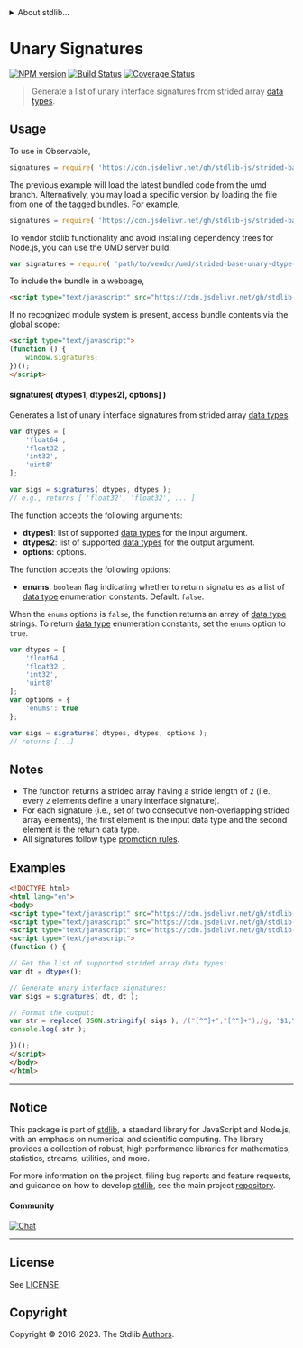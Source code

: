 <!--

@license Apache-2.0

Copyright (c) 2022 The Stdlib Authors.

Licensed under the Apache License, Version 2.0 (the "License");
you may not use this file except in compliance with the License.
You may obtain a copy of the License at

   http://www.apache.org/licenses/LICENSE-2.0

Unless required by applicable law or agreed to in writing, software
distributed under the License is distributed on an "AS IS" BASIS,
WITHOUT WARRANTIES OR CONDITIONS OF ANY KIND, either express or implied.
See the License for the specific language governing permissions and
limitations under the License.

-->


<details>
  <summary>
    About stdlib...
  </summary>
  <p>We believe in a future in which the web is a preferred environment for numerical computation. To help realize this future, we've built stdlib. stdlib is a standard library, with an emphasis on numerical and scientific computation, written in JavaScript (and C) for execution in browsers and in Node.js.</p>
  <p>The library is fully decomposable, being architected in such a way that you can swap out and mix and match APIs and functionality to cater to your exact preferences and use cases.</p>
  <p>When you use stdlib, you can be absolutely certain that you are using the most thorough, rigorous, well-written, studied, documented, tested, measured, and high-quality code out there.</p>
  <p>To join us in bringing numerical computing to the web, get started by checking us out on <a href="https://github.com/stdlib-js/stdlib">GitHub</a>, and please consider <a href="https://opencollective.com/stdlib">financially supporting stdlib</a>. We greatly appreciate your continued support!</p>
</details>

# Unary Signatures

[![NPM version][npm-image]][npm-url] [![Build Status][test-image]][test-url] [![Coverage Status][coverage-image]][coverage-url] <!-- [![dependencies][dependencies-image]][dependencies-url] -->

> Generate a list of unary interface signatures from strided array [data types][@stdlib/strided/dtypes].

<!-- Section to include introductory text. Make sure to keep an empty line after the intro `section` element and another before the `/section` close. -->

<section class="intro">

</section>

<!-- /.intro -->

<!-- Package usage documentation. -->



<section class="usage">

## Usage

To use in Observable,

```javascript
signatures = require( 'https://cdn.jsdelivr.net/gh/stdlib-js/strided-base-unary-dtype-signatures@umd/browser.js' )
```
The previous example will load the latest bundled code from the umd branch. Alternatively, you may load a specific version by loading the file from one of the [tagged bundles](https://github.com/stdlib-js/strided-base-unary-dtype-signatures/tags). For example,

```javascript
signatures = require( 'https://cdn.jsdelivr.net/gh/stdlib-js/strided-base-unary-dtype-signatures@v0.1.0-umd/browser.js' )
```

To vendor stdlib functionality and avoid installing dependency trees for Node.js, you can use the UMD server build:

```javascript
var signatures = require( 'path/to/vendor/umd/strided-base-unary-dtype-signatures/index.js' )
```

To include the bundle in a webpage,

```html
<script type="text/javascript" src="https://cdn.jsdelivr.net/gh/stdlib-js/strided-base-unary-dtype-signatures@umd/browser.js"></script>
```

If no recognized module system is present, access bundle contents via the global scope:

```html
<script type="text/javascript">
(function () {
    window.signatures;
})();
</script>
```

#### signatures( dtypes1, dtypes2\[, options] )

Generates a list of unary interface signatures from strided array [data types][@stdlib/strided/dtypes].

```javascript
var dtypes = [
    'float64',
    'float32',
    'int32',
    'uint8'
];

var sigs = signatures( dtypes, dtypes );
// e.g., returns [ 'float32', 'float32', ... ]
```

The function accepts the following arguments:

-   **dtypes1**: list of supported [data types][@stdlib/strided/dtypes] for the input argument.
-   **dtypes2**: list of supported [data types][@stdlib/strided/dtypes] for the output argument.
-   **options**: options.

The function accepts the following options:

-   **enums**: `boolean` flag indicating whether to return signatures as a list of [data type][@stdlib/strided/dtypes] enumeration constants. Default: `false`.

When the `enums` options is `false`, the function returns an array of [data type][@stdlib/strided/dtypes] strings. To return [data type][@stdlib/strided/dtypes] enumeration constants, set the `enums` option to `true`.

```javascript
var dtypes = [
    'float64',
    'float32',
    'int32',
    'uint8'
];
var options = {
    'enums': true
};

var sigs = signatures( dtypes, dtypes, options );
// returns [...]
```

</section>

<!-- /.usage -->

<!-- Package usage notes. Make sure to keep an empty line after the `section` element and another before the `/section` close. -->

<section class="notes">

## Notes

-   The function returns a strided array having a stride length of `2` (i.e., every `2` elements define a unary interface signature).
-   For each signature (i.e., set of two consecutive non-overlapping strided array elements), the first element is the input data type and the second element is the return data type.
-   All signatures follow type [promotion rules][@stdlib/ndarray/promotion-rules].

</section>

<!-- /.notes -->

<!-- Package usage examples. -->

<section class="examples">

## Examples

<!-- eslint no-undef: "error" -->

```html
<!DOCTYPE html>
<html lang="en">
<body>
<script type="text/javascript" src="https://cdn.jsdelivr.net/gh/stdlib-js/strided-dtypes@umd/browser.js"></script>
<script type="text/javascript" src="https://cdn.jsdelivr.net/gh/stdlib-js/string-replace@umd/browser.js"></script>
<script type="text/javascript" src="https://cdn.jsdelivr.net/gh/stdlib-js/strided-base-unary-dtype-signatures@umd/browser.js"></script>
<script type="text/javascript">
(function () {

// Get the list of supported strided array data types:
var dt = dtypes();

// Generate unary interface signatures:
var sigs = signatures( dt, dt );

// Format the output:
var str = replace( JSON.stringify( sigs ), /("[^"]+","[^"]+"),/g, '$1,\n' );
console.log( str );

})();
</script>
</body>
</html>
```

</section>

<!-- /.examples -->

<!-- Section to include cited references. If references are included, add a horizontal rule *before* the section. Make sure to keep an empty line after the `section` element and another before the `/section` close. -->

<section class="references">

</section>

<!-- /.references -->

<!-- Section for related `stdlib` packages. Do not manually edit this section, as it is automatically populated. -->

<section class="related">

</section>

<!-- /.related -->

<!-- Section for all links. Make sure to keep an empty line after the `section` element and another before the `/section` close. -->


<section class="main-repo" >

* * *

## Notice

This package is part of [stdlib][stdlib], a standard library for JavaScript and Node.js, with an emphasis on numerical and scientific computing. The library provides a collection of robust, high performance libraries for mathematics, statistics, streams, utilities, and more.

For more information on the project, filing bug reports and feature requests, and guidance on how to develop [stdlib][stdlib], see the main project [repository][stdlib].

#### Community

[![Chat][chat-image]][chat-url]

---

## License

See [LICENSE][stdlib-license].


## Copyright

Copyright &copy; 2016-2023. The Stdlib [Authors][stdlib-authors].

</section>

<!-- /.stdlib -->

<!-- Section for all links. Make sure to keep an empty line after the `section` element and another before the `/section` close. -->

<section class="links">

[npm-image]: http://img.shields.io/npm/v/@stdlib/strided-base-unary-dtype-signatures.svg
[npm-url]: https://npmjs.org/package/@stdlib/strided-base-unary-dtype-signatures

[test-image]: https://github.com/stdlib-js/strided-base-unary-dtype-signatures/actions/workflows/test.yml/badge.svg?branch=v0.1.0
[test-url]: https://github.com/stdlib-js/strided-base-unary-dtype-signatures/actions/workflows/test.yml?query=branch:v0.1.0

[coverage-image]: https://img.shields.io/codecov/c/github/stdlib-js/strided-base-unary-dtype-signatures/main.svg
[coverage-url]: https://codecov.io/github/stdlib-js/strided-base-unary-dtype-signatures?branch=main

<!--

[dependencies-image]: https://img.shields.io/david/stdlib-js/strided-base-unary-dtype-signatures.svg
[dependencies-url]: https://david-dm.org/stdlib-js/strided-base-unary-dtype-signatures/main

-->

[chat-image]: https://img.shields.io/gitter/room/stdlib-js/stdlib.svg
[chat-url]: https://app.gitter.im/#/room/#stdlib-js_stdlib:gitter.im

[stdlib]: https://github.com/stdlib-js/stdlib

[stdlib-authors]: https://github.com/stdlib-js/stdlib/graphs/contributors

[umd]: https://github.com/umdjs/umd
[es-module]: https://developer.mozilla.org/en-US/docs/Web/JavaScript/Guide/Modules

[deno-url]: https://github.com/stdlib-js/strided-base-unary-dtype-signatures/tree/deno
[umd-url]: https://github.com/stdlib-js/strided-base-unary-dtype-signatures/tree/umd
[esm-url]: https://github.com/stdlib-js/strided-base-unary-dtype-signatures/tree/esm
[branches-url]: https://github.com/stdlib-js/strided-base-unary-dtype-signatures/blob/main/branches.md

[stdlib-license]: https://raw.githubusercontent.com/stdlib-js/strided-base-unary-dtype-signatures/main/LICENSE

[@stdlib/strided/dtypes]: https://github.com/stdlib-js/stdlib/tree/umd

[@stdlib/ndarray/promotion-rules]: https://github.com/stdlib-js/stdlib/tree/umd

</section>

<!-- /.links -->
